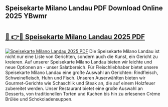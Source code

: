 ## Speisekarte Milano Landau PDF Download Online 2025 YBwmr

# <h2><a href="http://gc9hzpn.nevu.top/?p=Speisekarte+Milano+Landau">🔗 👉🔴 Speisekarte Milano Landau 2025 PDF</a></h2>

[![Speisekarte Milano Landau 2025 PDF](https://i.imgur.com/dBaPXMq.png)](http://gc9hzpn.nevu.top/?p=Speisekarte+Milano+Landau)
Die Speisekarte Milano Landau ist nicht nur eine Liste von Gerichten, sondern auch die Kunst, ein Gericht zu kreieren. Auf unserer Speisekarte Milano Landau bieten wir leichte und neue Optionen an - unser Salatbereich. Für Fleischliebhaber bietet unsere Speisekarte Milano Landau eine große Auswahl an Gerichten: Rindfleisch, Schweinefleisch, Huhn und Fisch. Unseren Auserwählten bieten wir Gourmet-Gerichte wie Schaschlik und Steak an, die auf einem Holzfeuer zubereitet werden. Unser Restaurant bietet eine große Auswahl an Desserts, von traditionellen Torten und Kuchen bis hin zu erlesenen Crème Brûlée und Schokoladensuppen.
